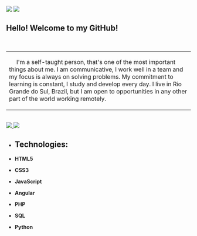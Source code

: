 ![](https://img.shields.io/github/followers/loudias88?logo=github&style=for-the-badge) ![](https://img.shields.io/github/stars/loudias88?logo=github&style=for-the-badge)

## **Hello! Welcome to my GitHub!**

<br>

<table>
  <tbody>
    <tr>
      <td align="left" width="60%">
         <p style="text-indent: 20px;">I'm a self-taught person, that's one of the most important things about me. I am communicative, I work well in a team and my focus is always on solving problems. My commitment to learning is constant, I study and develop every day. I live in Rio Grande do Sul, Brazil, but I am open to opportunities in any other part of the world working remotely.</p>
   </tr>
  </tbody>
</table>

<br>

<a href="mailto: luisheleno.dias@gmail.com" target="_blank">
  <img src="https://img.shields.io/badge/-gmail-red?style=for-the-badge&logo=gmail&logoColor=white">
</a>
 <a href="https://www.linkedin.com/in/luis-heleno-dias-1988-rs/" target="_blank">
  <img src="https://img.shields.io/badge/-linkedin-blue?style=for-the-badge&logo=linkedin&logoColor=white">
</a>

<br>
     
         

  - ## **Technologies:**
   
   -   **HTML5**
   -   **CSS3**
   -   **JavaScript**
   -   **Angular**
   -   **PHP**
   -   **SQL**
   -   **Python**
   
  


<br>




<br>
